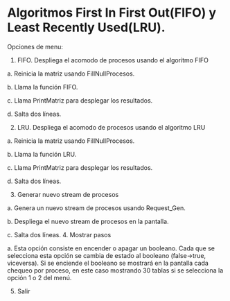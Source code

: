 # Algoritmos First In First Out(FIFO) y Least Recently Used(LRU).


Opciones de menu:
1.	FIFO. Despliega el acomodo de procesos usando el algoritmo FIFO

a.	Reinicia la matriz usando FillNullProcesos.

b.	Llama la función FIFO.

c.	Llama PrintMatriz para desplegar los resultados.

d.	Salta dos líneas.

2.	LRU. Despliega el acomodo de procesos usando el algoritmo LRU

a.	Reinicia la matriz usando FillNullProcesos.

b.	Llama la función LRU.

c.	Llama PrintMatriz para desplegar los resultados.   

d.	Salta dos líneas.

3.	Generar nuevo stream de procesos

a.	Genera un nuevo stream de procesos usando Request_Gen.

b.	Despliega el nuevo stream de procesos en la pantalla.

c.	Salta dos líneas.
4.	Mostrar pasos

a.	Esta opción consiste en encender o apagar un booleano. Cada que se selecciona esta opción se cambia de estado al booleano (false->true, viceversa). Si se enciende el booleano se mostrará en la pantalla cada chequeo por proceso, en este caso mostrando 30 tablas si se selecciona la opción 1 o 2 del menú.

5.	Salir
